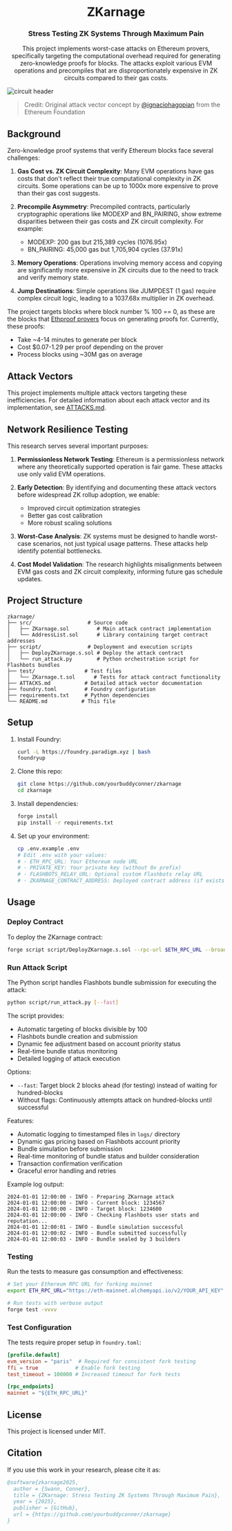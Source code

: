 <div align="center">

# ZKarnage
### Stress Testing ZK Systems Through Maximum Pain

This project implements worst-case attacks on Ethereum provers, specifically targeting the computational overhead required for generating zero-knowledge proofs for blocks. The attacks exploit various EVM operations and precompiles that are disproportionately expensive in ZK circuits compared to their gas costs.

</div>

![circuit header](zkarnage.png)

> Credit: Original attack vector concept by [@ignaciohagopian](https://x.com/ignaciohagopian) from the Ethereum Foundation

## Background

Zero-knowledge proof systems that verify Ethereum blocks face several challenges:

1. **Gas Cost vs. ZK Circuit Complexity**: Many EVM operations have gas costs that don't reflect their true computational complexity in ZK circuits. Some operations can be up to 1000x more expensive to prove than their gas cost suggests.

2. **Precompile Asymmetry**: Precompiled contracts, particularly cryptographic operations like MODEXP and BN_PAIRING, show extreme disparities between their gas costs and ZK circuit complexity. For example:
   - MODEXP: 200 gas but 215,389 cycles (1076.95x)
   - BN_PAIRING: 45,000 gas but 1,705,904 cycles (37.91x)

3. **Memory Operations**: Operations involving memory access and copying are significantly more expensive in ZK circuits due to the need to track and verify memory state.

4. **Jump Destinations**: Simple operations like JUMPDEST (1 gas) require complex circuit logic, leading to a 1037.68x multiplier in ZK overhead.

The project targets blocks where block number % 100 == 0, as these are the blocks that [Ethproof provers](https://ethproofs.org/) focus on generating proofs for. Currently, these proofs:
- Take ~4-14 minutes to generate per block
- Cost $0.07-1.29 per proof depending on the prover
- Process blocks using ~30M gas on average

## Attack Vectors

This project implements multiple attack vectors targeting these inefficiencies. For detailed information about each attack vector and its implementation, see [ATTACKS.md](ATTACKS.md).

## Network Resilience Testing

This research serves several important purposes:

1. **Permissionless Network Testing**: Ethereum is a permissionless network where any theoretically supported operation is fair game. These attacks use only valid EVM operations.

2. **Early Detection**: By identifying and documenting these attack vectors before widespread ZK rollup adoption, we enable:
   - Improved circuit optimization strategies
   - Better gas cost calibration
   - More robust scaling solutions

3. **Worst-Case Analysis**: ZK systems must be designed to handle worst-case scenarios, not just typical usage patterns. These attacks help identify potential bottlenecks.

4. **Cost Model Validation**: The research highlights misalignments between EVM gas costs and ZK circuit complexity, informing future gas schedule updates.

## Project Structure

```
zkarnage/
├── src/                  # Source code
│   ├── ZKarnage.sol         # Main attack contract implementation
│   └── AddressList.sol      # Library containing target contract addresses
├── script/               # Deployment and execution scripts
│   ├── DeployZKarnage.s.sol # Deploy the attack contract
│   └── run_attack.py        # Python orchestration script for Flashbots bundles
├── test/                # Test files
│   └── ZKarnage.t.sol      # Tests for attack contract functionality
├── ATTACKS.md           # Detailed attack vector documentation
├── foundry.toml         # Foundry configuration
├── requirements.txt     # Python dependencies
└── README.md           # This file
```

## Setup

1. Install Foundry:
   ```bash
   curl -L https://foundry.paradigm.xyz | bash
   foundryup
   ```

2. Clone this repo:
   ```bash
   git clone https://github.com/yourbuddyconner/zkarnage
   cd zkarnage
   ```

3. Install dependencies:
   ```bash
   forge install
   pip install -r requirements.txt
   ```

4. Set up your environment:
   ```bash
   cp .env.example .env
   # Edit .env with your values:
   # - ETH_RPC_URL: Your Ethereum node URL
   # - PRIVATE_KEY: Your private key (without 0x prefix)
   # - FLASHBOTS_RELAY_URL: Optional custom Flashbots relay URL
   # - ZKARNAGE_CONTRACT_ADDRESS: Deployed contract address (if exists)
   ```

## Usage

### Deploy Contract

To deploy the ZKarnage contract:

```bash
forge script script/DeployZKarnage.s.sol --rpc-url $ETH_RPC_URL --broadcast
```

### Run Attack Script

The Python script handles Flashbots bundle submission for executing the attack:

```bash
python script/run_attack.py [--fast]
```

The script provides:
- Automatic targeting of blocks divisible by 100
- Flashbots bundle creation and submission
- Dynamic fee adjustment based on account priority status
- Real-time bundle status monitoring
- Detailed logging of attack execution

Options:
- `--fast`: Target block 2 blocks ahead (for testing) instead of waiting for hundred-blocks
- Without flags: Continuously attempts attack on hundred-blocks until successful

Features:
- Automatic logging to timestamped files in `logs/` directory
- Dynamic gas pricing based on Flashbots account priority
- Bundle simulation before submission
- Real-time monitoring of bundle status and builder consideration
- Transaction confirmation verification
- Graceful error handling and retries

Example log output:
```
2024-01-01 12:00:00 - INFO - Preparing ZKarnage attack
2024-01-01 12:00:00 - INFO - Current block: 1234567
2024-01-01 12:00:00 - INFO - Target block: 1234600
2024-01-01 12:00:00 - INFO - Checking Flashbots user stats and reputation...
2024-01-01 12:00:01 - INFO - Bundle simulation successful
2024-01-01 12:00:02 - INFO - Bundle submitted successfully
2024-01-01 12:00:03 - INFO - Bundle sealed by 3 builders
```

### Testing

Run the tests to measure gas consumption and effectiveness:

```bash
# Set your Ethereum RPC URL for forking mainnet
export ETH_RPC_URL="https://eth-mainnet.alchemyapi.io/v2/YOUR_API_KEY"

# Run tests with verbose output
forge test -vvvv
```

### Test Configuration

The tests require proper setup in `foundry.toml`:
```toml
[profile.default]
evm_version = "paris"  # Required for consistent fork testing
ffi = true            # Enable fork testing
test_timeout = 100000 # Increased timeout for fork tests

[rpc_endpoints]
mainnet = "${ETH_RPC_URL}"
```

## License

This project is licensed under MIT.

## Citation

If you use this work in your research, please cite it as:

```bibtex
@software{zkarnage2025,
  author = {Swann, Conner},
  title = {ZKarnage: Stress Testing ZK Systems Through Maximum Pain},
  year = {2025},
  publisher = {GitHub},
  url = {https://github.com/yourbuddyconner/zkarnage}
}
```